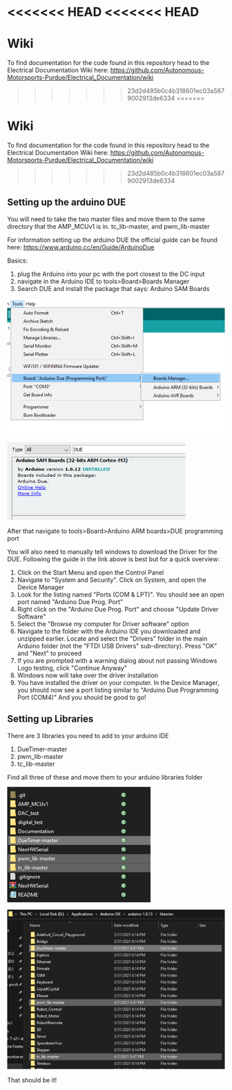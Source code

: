 <<<<<<< HEAD
<<<<<<< HEAD
=======
# Wiki
To find documentation for the code found in this repository head to the Electrical Documentation Wiki here: https://github.com/Autonomous-Motorsports-Purdue/Electrical_Documentation/wiki

>>>>>>> 23d2d485b0c4b318601ec03a5879002913de6334
=======
# Wiki
To find documentation for the code found in this repository head to the Electrical Documentation Wiki here: https://github.com/Autonomous-Motorsports-Purdue/Electrical_Documentation/wiki

>>>>>>> 23d2d485b0c4b318601ec03a5879002913de6334
## Setting up the arduino DUE 
You will need to take the two master files and move them to the same directory that the AMP_MCUv1 is in.
tc_lib-master, and pwm_lib-master

For information setting up the arduino DUE the official guide can be found here: https://www.arduino.cc/en/Guide/ArduinoDue

Basics:
1) plug the Arduino into your pc with the port closest to the DC input
2) navigate in the Arduino IDE to tools>Board>Boards Manager
3) Search DUE and install the package that says: Arduino SAM Boards

![Board Manager](Documentation/BoardManager.png)

![The Package to be installed](Documentation/Package.png)

After that navigate to tools>Board>Arduino ARM boards>DUE programming port

You will also need to manually tell windows to download the Driver for the DUE.
Following the guide in the link above is best but for a quick overview:
1) Click on the Start Menu and open the Control Panel
2) Navigate to "System and Security". Click on System, and open the Device Manager
3) Look for the listing named "Ports (COM & LPT)". You should see an open port named "Arduino Due Prog. Port"
4) Right click on the "Arduino Due Prog. Port" and choose "Update Driver Software"
5) Select the "Browse my computer for Driver software" option
6) Navigate to the folder with the Arduino IDE you downloaded and unzipped earlier. Locate and select the "Drivers" folder in the main Arduino folder (not the "FTDI USB Drivers" sub-directory). Press "OK" and "Next" to proceed
7) If you are prompted with a warning dialog about not passing Windows Logo testing, click "Continue Anyway"
8) Windows now will take over the driver installation
9) You have installed the driver on your computer. In the Device Manager, you should now see a port listing similar to "Arduino Due Programming Port (COM4)"
And you should be good to go!

## Setting up Libraries
There are 3 libraries you need to add to your arduino IDE
1) DueTimer-master
2) pwm_lib-master
3) tc_lib-master

Find all three of these and move them to your arduino libraries folder

![Libraries that need to be added](Documentation/libs.png)

![Arduino libraries folder](Documentation/more_libs.png)

That should be it!

